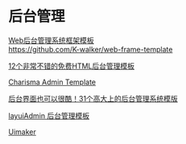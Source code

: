 后台管理
===

[Web后台管理系统框架模板](https://blog.csdn.net/u010298576/article/details/77365982)  
https://github.com/K-walker/web-frame-template  

[12个非常不错的免费HTML后台管理模板](https://blog.csdn.net/acmdream/article/details/77870802)  


[Charisma Admin Template](https://github.com/usmanhalalit/charisma)  

[后台界面也可以很酷！31个高大上的后台管理系统模版](http://www.woshipm.com/pd/93533.html)  

  [layuiAdmin 后台管理模板](https://www.layui.com/admin/)  

[Uimaker](http://www.uimaker.com/)  
